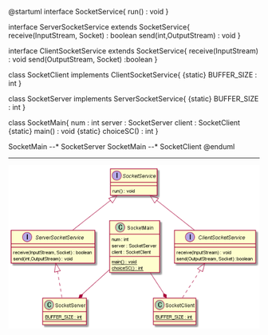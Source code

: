 @startuml
interface SocketService{
    run() : void
}

interface ServerSocketService extends SocketService{
    receive(InputStream, Socket) : boolean
    send(int,OutputStream) : void
}

interface ClientSocketService extends SocketService{
	receive(InputStream) : void
	send(OutputStream, Socket) :boolean
}

class SocketClient implements ClientSocketService{
    {static} BUFFER_SIZE : int
}

class SocketServer implements ServerSocketService{
    {static} BUFFER_SIZE : int
}

class SocketMain{
    num : int
    server : SocketServer
    client : SocketClient
    {static} main() : void
    {static} choiceSC() : int
}

SocketMain --* SocketServer
SocketMain --* SocketClient
@enduml


---
<img src="../img/ClassDiagram/ver1.png">